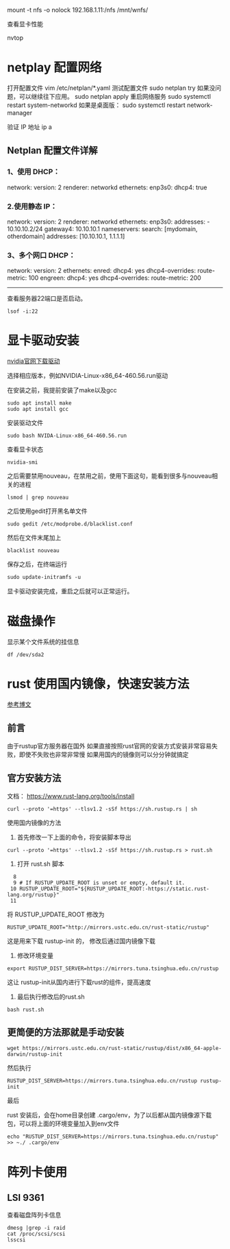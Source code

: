 mount -t nfs -o nolock 192.168.1.11:/nfs /mnt/wnfs/

查看显卡性能

nvtop 

# netplay 配置网络

打开配置文件
vim /etc/netplan/*.yaml
测试配置文件
sudo netplan try
如果没问题，可以继续往下应用。
sudo netplan apply
重启网络服务
sudo systemctl restart system-networkd
如果是桌面版：
sudo systemctl restart network-manager

验证 IP 地址
ip a

## Netplan 配置文件详解

### 1、使用 DHCP：

network:
  version: 2
  renderer: networkd
  ethernets:
    enp3s0:
      dhcp4: true
      

### 2.使用静态 IP：

network:
  version: 2
  renderer: networkd
  ethernets:
    enp3s0:
      addresses:
        - 10.10.10.2/24
            gateway4: 10.10.10.1
            nameservers:
          search: [mydomain, otherdomain]
          addresses: [10.10.10.1, 1.1.1.1]
          

### 3、多个网口 DHCP：

network:
  version: 2
  ethernets:
    enred:
      dhcp4: yes
      dhcp4-overrides:
        route-metric: 100
    engreen:
      dhcp4: yes
      dhcp4-overrides:
        route-metric: 200

----------------------------------------------------------------

查看服务器22端口是否启动。

```
lsof -i:22
```

# 显卡驱动安装

[nvidia官网下载驱动](https://www.nvidia.cn/geforce/drivers/)

选择相应版本，例如NVIDIA-Linux-x86_64-460.56.run驱动

在安装之前，我提前安装了make以及gcc

```
sudo apt install make
sudo apt install gcc
```

安装驱动文件

```
sudo bash NVIDA-Linux-x86_64-460.56.run
```

查看显卡状态

```
nvidia-smi
```

之后需要禁用nouveau，在禁用之前，使用下面这句，能看到很多与nouveau相关的进程

```
lsmod | grep nouveau
```

之后使用gedit打开黑名单文件

```
sudo gedit /etc/modprobe.d/blacklist.conf
```

然后在文件末尾加上

```
blacklist nouveau
```

保存之后，在终端运行

```html
sudo update-initramfs -u
```

显卡驱动安装完成，重启之后就可以正常运行。

# 磁盘操作

显示某个文件系统的挂信息

```
df /dev/sda2
```

# rust 使用国内镜像，快速安装方法

[参考博文](https://www.cnblogs.com/hustcpp/p/12341098.html)

## 前言

由于rustup官方服务器在国外
 如果直接按照rust官网的安装方式安装非常容易失败，即使不失败也非常非常慢
 如果用国内的镜像则可以分分钟就搞定

## 官方安装方法

文档： https://www.rust-lang.org/tools/install

```
curl --proto '=https' --tlsv1.2 -sSf https://sh.rustup.rs | sh
```

使用国内镜像的方法

1. 首先修改一下上面的命令，将安装脚本导出

```
curl --proto '=https' --tlsv1.2 -sSf https://sh.rustup.rs > rust.sh
```

1. 打开 rust.sh 脚本

```
  8 
  9 # If RUSTUP_UPDATE_ROOT is unset or empty, default it.
 10 RUSTUP_UPDATE_ROOT="${RUSTUP_UPDATE_ROOT:-https://static.rust-lang.org/rustup}"
 11 
```

将 RUSTUP_UPDATE_ROOT 修改为

```
RUSTUP_UPDATE_ROOT="http://mirrors.ustc.edu.cn/rust-static/rustup"
```

这是用来下载 rustup-init 的， 修改后通过国内镜像下载

1. 修改环境变量

```
export RUSTUP_DIST_SERVER=https://mirrors.tuna.tsinghua.edu.cn/rustup
```

这让 rustup-init从国内进行下载rust的组件，提高速度

1. 最后执行修改后的rust.sh

```
bash rust.sh
```

## 更简便的方法那就是手动安装

```
wget https://mirrors.ustc.edu.cn/rust-static/rustup/dist/x86_64-apple-darwin/rustup-init  
```

然后执行

```
RUSTUP_DIST_SERVER=https://mirrors.tuna.tsinghua.edu.cn/rustup rustup-init 
```

最后

rust 安装后，会在home目录创建 .cargo/env，为了以后都从国内镜像源下载包，可以将上面的环境变量加入到env文件

```
echo "RUSTUP_DIST_SERVER=https://mirrors.tuna.tsinghua.edu.cn/rustup"  >> ~./ .cargo/env  
```



# 阵列卡使用

## LSI 9361

查看磁盘阵列卡信息

```
dmesg |grep -i raid
cat /proc/scsi/scsi
lsscsi
```


